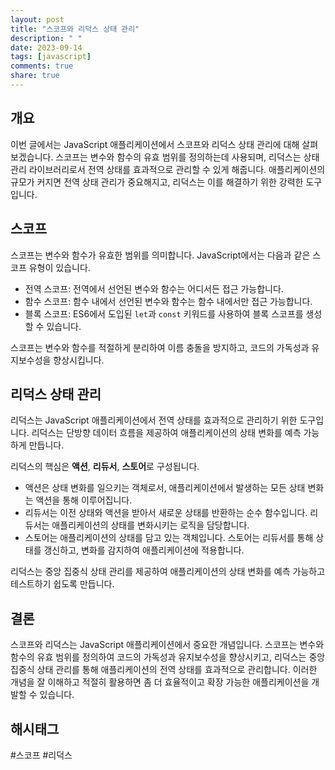 ```yaml
---
layout: post
title: "스코프와 리덕스 상태 관리"
description: " "
date: 2023-09-14
tags: [javascript]
comments: true
share: true
---
```


## 개요

이번 글에서는 JavaScript 애플리케이션에서 스코프와 리덕스 상태 관리에 대해 살펴보겠습니다. 스코프는 변수와 함수의 유효 범위를 정의하는데 사용되며, 리덕스는 상태 관리 라이브러리로서 전역 상태를 효과적으로 관리할 수 있게 해줍니다. 애플리케이션의 규모가 커지면 전역 상태 관리가 중요해지고, 리덕스는 이를 해결하기 위한 강력한 도구입니다.

## 스코프

스코프는 변수와 함수가 유효한 범위를 의미합니다. JavaScript에서는 다음과 같은 스코프 유형이 있습니다.

- 전역 스코프: 전역에서 선언된 변수와 함수는 어디서든 접근 가능합니다.
- 함수 스코프: 함수 내에서 선언된 변수와 함수는 함수 내에서만 접근 가능합니다.
- 블록 스코프: ES6에서 도입된 `let`과 `const` 키워드를 사용하여 블록 스코프를 생성할 수 있습니다.

스코프는 변수와 함수를 적절하게 분리하여 이름 충돌을 방지하고, 코드의 가독성과 유지보수성을 향상시킵니다.

## 리덕스 상태 관리

리덕스는 JavaScript 애플리케이션에서 전역 상태를 효과적으로 관리하기 위한 도구입니다. 리덕스는 단방향 데이터 흐름을 제공하여 애플리케이션의 상태 변화를 예측 가능하게 만듭니다.

리덕스의 핵심은 **액션**, **리듀서**, **스토어**로 구성됩니다.

- 액션은 상태 변화를 일으키는 객체로서, 애플리케이션에서 발생하는 모든 상태 변화는 액션을 통해 이루어집니다.
- 리듀서는 이전 상태와 액션을 받아서 새로운 상태를 반환하는 순수 함수입니다. 리듀서는 애플리케이션의 상태를 변화시키는 로직을 담당합니다.
- 스토어는 애플리케이션의 상태를 담고 있는 객체입니다. 스토어는 리듀서를 통해 상태를 갱신하고, 변화를 감지하여 애플리케이션에 적용합니다.

리덕스는 중앙 집중식 상태 관리를 제공하여 애플리케이션의 상태 변화를 예측 가능하고 테스트하기 쉽도록 만듭니다.

## 결론

스코프와 리덕스는 JavaScript 애플리케이션에서 중요한 개념입니다. 스코프는 변수와 함수의 유효 범위를 정의하여 코드의 가독성과 유지보수성을 향상시키고, 리덕스는 중앙 집중식 상태 관리를 통해 애플리케이션의 전역 상태를 효과적으로 관리합니다. 이러한 개념을 잘 이해하고 적절히 활용하면 좀 더 효율적이고 확장 가능한 애플리케이션을 개발할 수 있습니다.

## 해시태그

#스코프 #리덕스